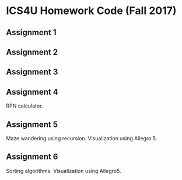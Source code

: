 # ICS4U Homework Code (Fall 2017)

## Assignment 1

## Assignment 2

## Assignment 3

## Assignment 4

RPN calculator.

## Assignment 5

Maze wandering using recursion. Visualization using Allegro 5.

## Assignment 6

Sorting algorithms. Visualization using Allegro5.
